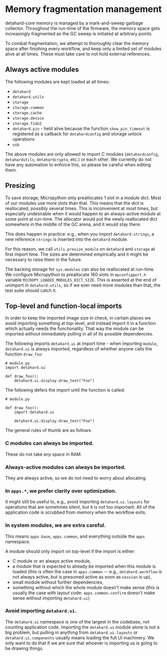 # Memory fragmentation management

detahard-core memory is managed by a mark-and-sweep garbage collector. Throughout the
run-time of the firmware, the memory space gets increasingly fragmented as the GC sweep
is initiated at arbitrary points.

To combat fragmentation, we attempt to thoroughly clear the memory space after finishing
every workflow, and keep only a limited set of modules alive at all times. These must
take care to not hold external references.

## Always active modules

The following modules are kept loaded at all times:

* `detahard`
* `detahard.utils`
* `storage`
* `storage.common`
* `storage.cache`
* `storage.device`
* `storage.fido2`
* `detahard.pin` - held alive because the function `show_pin_timeout` is registered as a
  callback for `detahardconfig` and storage unlock operations
* `usb`

The above modules are only allowed to import C modules (`detahardconfig`, `detahardutils`,
`detahardcrypto`, etc.) or each other. We currently do not have any automation to enforce
this, so please be careful when editing them.

## Presizing

To save storage, Micropython only preallocates 1 slot in a module dict. Most of our
modules use more slots than that. This means that the dict is reallocated, possibly
several times. This is inconvenient at most times, but especially undesirable when it
would happen to an always-active module at some point at run-time. The allocator would
put the newly reallocated dict somewhere in the middle of the GC arena, and it would
stay there.

This does happen in practice: e.g., when you import `detahard.strings`, a new reference
`strings` is inserted into the `detahard` module.

For this reason, we call `utils.presize_module` on `detahard` and `storage` at first
import time. The sizes are determined empirically and it might be necessary to raise
them in the future.

The backing storage for `sys.modules` can also be reallocated at run-time. We configure
Micropython to preallocate 160 slots in `mpconfigport.h` variable
`MICROPY_LOADED_MODULES_DICT_SIZE`. This is asserted at the end of unimport in
`detahard.utils`, so if we ever need more modules than that, the test suite _should_ catch
it.

## Top-level and function-local imports

In order to keep the imported image size in check, in certain places we avoid importing
something at top-level, and instead import it in a function which actually needs the
functionality. That way the module can be imported without immediately pulling in all of
its possible dependencies.

The following imports `detahard.ui` at import time - when importing `module`, `detahard.ui`
is always imported, regardless of whether anyone calls the function `draw_foo`:
```
# module.py
import detahard.ui

def draw_foo():
    detahard.ui.display.draw_text("Foo")
```

The following defers the import until the function is called:
```
# module.py

def draw_foo():
    import detahard.ui

    detahard.ui.display.draw_text("Foo")
```

The general rules of thumb are as follows:

### C modules can always be imported.

These do not take any space in RAM.

### Always-active modules can always be imported.

They are always active, so we do not need to worry about allocating.

### In `apps.*`, we prefer clarity over optimization.

It might still be useful to, e.g., avoid importing `detahard.ui.layouts` for operations
that are sometimes silent, but it is not too important. All of the application code is
scrubbed from memory when the workflow exits.

### In system modules, we are extra careful.

This means `apps.base`, `apps.common`, and everything outside the `apps` namespace.

A module should only import on top-level if the import is either:
* C module or an always active module,
* a module that is expected to already be imported when this module is loaded
  (this is often the case in `apps.common` -- e.g., `detahard.workflow` is not always active, but is presumed active as soon as `session` is up),
* small module without further dependencies,
* something without which the whole module doesn't make sense (this is usually the case
  with layout code: `apps.common.confirm` doesn't make sense without importing
  `detahard.ui`)

### Avoid importing `detahard.ui`.

The `detahard.ui` namespace is one of the largest in the codebase, not counting
application code. Importing the `detahard.ui` module alone is not a big problem, but
pulling in anything from `detahard.ui.layouts` or `detahard.ui.components` usually means
loading the full UI machinery. We only want to do that if we are sure that whoever is
importing us is going to be drawing things.
